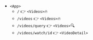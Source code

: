 - `<App>`
    - `/` 👉 `<Videos>`🔥
    - `/videos` 👉 `<Videos>`🔥
    - `/videos/query` 👉 `<Videos>`🔍
    - `/videos/watch/id` 👉 `<VideoDetail>`
